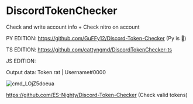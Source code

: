 # DiscordTokenChecker
Check and write account info + Check nitro on account

PY EDITION: https://github.com/GuFFy12/Discord-Token-Checker (Py is 🤢)

TS EDITION: https://github.com/cattyngmd/DiscordTokenChecker-ts

JS EDITION:

Output data: Token.rat | Username#0000

![cmd_LOjZ5doeua](https://cdn.discordapp.com/attachments/839478667779637279/854002675355484200/unknown.png)

https://github.com/ES-Nighty/Discord-Token-Checker (Check valid tokens)

